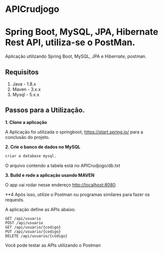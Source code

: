 # APICrudjogo

# Spring Boot, MySQL, JPA, Hibernate Rest API, utiliza-se o PostMan.

Aplicação utilizando Spring Boot, MySQL, JPA e Hibernate, postman.

## Requisitos

1. Java - 1.8.x
2. Maven - 3.x.x
3. Mysql - 5.x.x

## Passos para a Utilização.

**1. Clone a aplicação**

A Aplicação foi utilizada o springboot, https://start.spring.io/ para a conclusão do projeto.

**2. Crie o banco de dados no MySQL**
```bash
criar a database mysql.
```
O arquivo contendo a tabela está no APICrudjogo/db.txt

**3. Build e rode a aplicação usando MAVEN**


O app vai rodar nesse endereço <http://localhost:8080>.

**4 Após isso, utilize o Postman ou programas similares para fazer os requests.

A aplicação define as APIs abaixo.

    GET /api/usuario
    POST /api/usuario
    GET /api/usuario/{codigo}
    PUT /api/usuario/{codigo}
    DELETE /api/usuario/{codigo}

Você pode testar as APIs utilizando o Postman 
